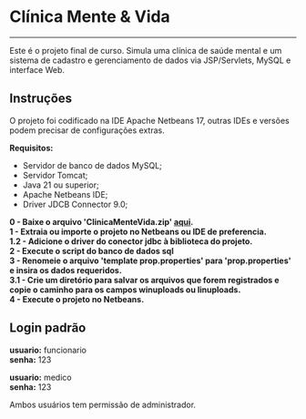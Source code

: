 # Clínica Mente & Vida
---

Este é o projeto final de curso. Simula uma clínica de saúde mental e um sistema de cadastro e gerenciamento de dados via JSP/Servlets, MySQL e interface Web.

## Instruções
O projeto foi codificado na IDE Apache Netbeans 17, outras IDEs e versões podem precisar de configurações extras.

**Requisitos:**
- Servidor de banco de dados MySQL;
- Servidor Tomcat;
- Java 21 ou superior;
- Apache Netbeans IDE;
- Driver JDCB Connector 9.0;

**0 - Baixe o arquivo 'ClinicaMenteVida.zip' [aqui](https://github.com/anri-kot/projetoFinalETB/releases/tag/v1.0.0).**  
**1 - Extraia ou importe o projeto no Netbeans ou IDE de preferencia.**  
**1.2 - Adicione o driver do conector jdbc à biblioteca do projeto.**  
**2 - Execute o script do banco de dados sql**  
**3 - Renomeie o arquivo 'template prop.properties' para 'prop.properties' e insira os dados requeridos.**  
**3.1 - Crie um diretório para salvar os arquivos que forem registrados e copie o caminho para os campos winuploads ou linuploads.**  
**4 - Execute o projeto no Netbeans.**

## Login padrão
**usuario:** funcionario <br>
**senha:** 123

**usuario:** medico <br>
**senha:** 123

Ambos usuários tem permissão de administrador.

